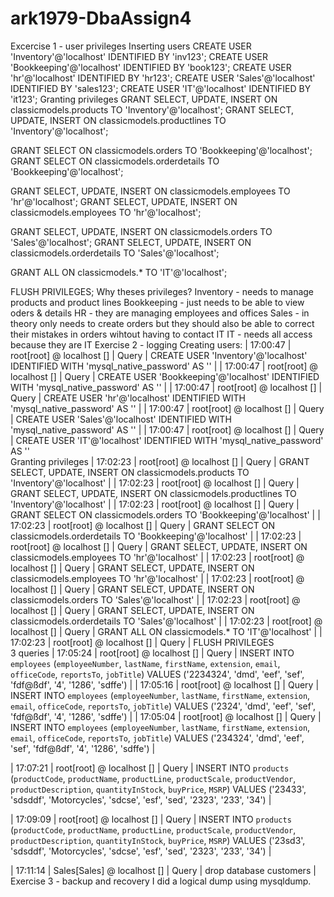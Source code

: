# ark1979-DbaAssign4
Excercise 1 - user privileges
Inserting users
CREATE USER 'Inventory'@'localhost' IDENTIFIED BY 'inv123';
CREATE USER 'Bookkeeping'@'localhost' IDENTIFIED BY 'book123';
CREATE USER 'hr'@'localhost' IDENTIFIED BY 'hr123';
CREATE USER 'Sales'@'localhost' IDENTIFIED BY 'sales123';
CREATE USER 'IT'@'localhost' IDENTIFIED BY 'it123';
Granting privileges
GRANT SELECT, UPDATE, INSERT  ON classicmodels.products TO 'Inventory'@'localhost';
GRANT SELECT, UPDATE, INSERT  ON classicmodels.productlines TO 'Inventory'@'localhost';

GRANT SELECT ON classicmodels.orders TO 'Bookkeeping'@'localhost';
GRANT SELECT ON classicmodels.orderdetails TO 'Bookkeeping'@'localhost';

GRANT SELECT, UPDATE, INSERT ON classicmodels.employees TO 'hr'@'localhost';
GRANT SELECT, UPDATE, INSERT ON classicmodels.employees TO 'hr'@'localhost';

GRANT SELECT, UPDATE, INSERT ON classicmodels.orders TO 'Sales'@'localhost';
GRANT SELECT, UPDATE, INSERT ON classicmodels.orderdetails TO 'Sales'@'localhost';

GRANT ALL ON classicmodels.* TO 'IT'@'localhost';

FLUSH PRIVILEGES;
Why theses privileges?
Inventory - needs to manage products and product lines
Bookkeeping - just needs to be able to view oders & details
HR - they are managing employees and offices
Sales - in theory only needs to create orders but they should also be able to correct their mistakes in orders wihtout having to contact IT
IT - needs all access because they are IT
Exercise 2 - logging
Creating users:
| 17:00:47 | root[root] @ localhost []   | Query        | CREATE USER 'Inventory'@'localhost' IDENTIFIED WITH 'mysql_native_password' AS '<secret>'                                              |
| 17:00:47 | root[root] @ localhost []   | Query        | CREATE USER 'Bookkeeping'@'localhost' IDENTIFIED WITH 'mysql_native_password' AS '<secret>'                                            |
| 17:00:47 | root[root] @ localhost []   | Query        | CREATE USER 'hr'@'localhost' IDENTIFIED WITH 'mysql_native_password' AS '<secret>'                                                     |
| 17:00:47 | root[root] @ localhost []   | Query        | CREATE USER 'Sales'@'localhost' IDENTIFIED WITH 'mysql_native_password' AS '<secret>'                                                  |
| 17:00:47 | root[root] @ localhost []   | Query        | CREATE USER 'IT'@'localhost' IDENTIFIED WITH 'mysql_native_password' AS '<secret>'  
Granting privileges
| 17:02:23 | root[root] @ localhost []             | Query        | GRANT SELECT, UPDATE, INSERT  ON classicmodels.products TO 'Inventory'@'localhost'                                                     |
| 17:02:23 | root[root] @ localhost []             | Query        | GRANT SELECT, UPDATE, INSERT  ON classicmodels.productlines TO 'Inventory'@'localhost'                                                 |
| 17:02:23 | root[root] @ localhost []             | Query        | GRANT SELECT ON classicmodels.orders TO 'Bookkeeping'@'localhost'                                                                      |
| 17:02:23 | root[root] @ localhost []             | Query        | GRANT SELECT ON classicmodels.orderdetails TO 'Bookkeeping'@'localhost'                                                                |
| 17:02:23 | root[root] @ localhost []             | Query        | GRANT SELECT, UPDATE, INSERT ON classicmodels.employees TO 'hr'@'localhost'                                                            |
| 17:02:23 | root[root] @ localhost []             | Query        | GRANT SELECT, UPDATE, INSERT ON classicmodels.employees TO 'hr'@'localhost'                                                            |
| 17:02:23 | root[root] @ localhost []             | Query        | GRANT SELECT, UPDATE, INSERT ON classicmodels.orders TO 'Sales'@'localhost'                                                            |
| 17:02:23 | root[root] @ localhost []             | Query        | GRANT SELECT, UPDATE, INSERT ON classicmodels.orderdetails TO 'Sales'@'localhost'                                                      |
| 17:02:23 | root[root] @ localhost []             | Query        | GRANT ALL ON classicmodels.* TO 'IT'@'localhost'                                                                                       |
| 17:02:23 | root[root] @ localhost []             | Query        | FLUSH PRIVILEGES  
3 queries
| 17:05:24 | root[root] @ localhost [] | Query        | INSERT INTO `employees` (`employeeNumber`, `lastName`, `firstName`, `extension`, `email`, `officeCode`, `reportsTo`, `jobTitle`) VALUES ('2234324', 'dmd', 'eef', 'sef', 'fdf@ßdf', '4', '1286', 'sdffe')  |
| 17:05:16 | root[root] @ localhost [] | Query        | INSERT INTO `employees` (`employeeNumber`, `lastName`, `firstName`, `extension`, `email`, `officeCode`, `reportsTo`, `jobTitle`) VALUES ('2324', 'dmd', 'eef', 'sef', 'fdf@ßdf', '4', '1286', 'sdffe')     |
| 17:05:04 | root[root] @ localhost [] | Query        | INSERT INTO `employees` (`employeeNumber`, `lastName`, `firstName`, `extension`, `email`, `officeCode`, `reportsTo`, `jobTitle`) VALUES ('234324', 'dmd', 'eef', 'sef', 'fdf@ßdf', '4', '1286', 'sdffe')  |

| 17:07:21 | root[root] @ localhost []             | Query        | INSERT INTO `products` (`productCode`, `productName`, `productLine`, `productScale`, `productVendor`, `productDescription`, `quantityInStock`, `buyPrice`, `MSRP`) VALUES ('23433', 'sdsddf', 'Motorcycles', 'sdcse', 'esf', 'sed', '2323', '233', '34') |

| 17:09:09 | root[root] @ localhost []             | Query        | INSERT INTO `products` (`productCode`, `productName`, `productLine`, `productScale`, `productVendor`, `productDescription`, `quantityInStock`, `buyPrice`, `MSRP`) VALUES ('23sd3', 'sdsddf', 'Motorcycles', 'sdcse', 'esf', 'sed', '2323', '233', '34')                                                                                                                                                                                                                                                                                                               |


| 17:11:14 | Sales[Sales] @ localhost [] | Query        | drop database customers                                                                                                                |
Exercise 3 - backup and recovery
I did a logical dump using mysqldump.
